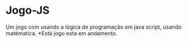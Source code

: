 # Jogo-JS
Um jogo com usando a lógica de programação em java script, usando matématica.
*Está jogo esta em andamento.
